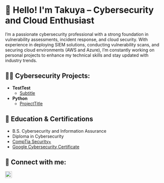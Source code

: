 <h1>👋 Hello! I'm Takuya – Cybersecurity and Cloud Enthusiast</h1>

I’m a passionate cybersecurity professional with a strong foundation in vulnerability assessments, incident response, and cloud security. With experience in deploying SIEM solutions, conducting vulnerability scans, and securing cloud environments (AWS and Azure), I’m constantly working on personal projects to enhance my technical skills and stay updated with industry trends.

<h2>👨‍💻 Cybersecurity Projects:</h2>

- <b>TestTest</b>
  - [Subtitle](https://nolinkyet)
- <b>Python</b>
  - [ProjectTitle](https://nolinkyet)

<h2>📄 Education & Certifications</h2>

- B.S. Cybersecurity and Information Assurance
- Diploma in Cybersecurity
- [CompTia Security+](https://www.credly.com/badges/e402ddbe-502b-49a8-8ff0-aa2bc905ce49)
- [Google Cybersecurity Certificate](https://www.credly.com/badges/8dd701ea-999e-4fa6-a513-7a298b52b11e)
<h2> 🤳 Connect with me:</h2>

[<img align="left" alt="JoshMadakor | LinkedIn" width="22px" src="https://cdn.jsdelivr.net/npm/simple-icons@v3/icons/linkedin.svg" />][linkedin]

[linkedin]: https://linkedin.com/in/takuyaizawa
<!--
**takooya86/takooya86** is a ✨ _special_ ✨ repository because its `README.md` (this file) appears on your GitHub profile.

Here are some ideas to get you started:

- 🔭 I’m currently working on ...
- 🌱 I’m currently learning ...
- 👯 I’m looking to collaborate on ...
- 🤔 I’m looking for help with ...
- 💬 Ask me about ...
- 📫 How to reach me: ...
- 😄 Pronouns: ...
- ⚡ Fun fact: ...
-->
